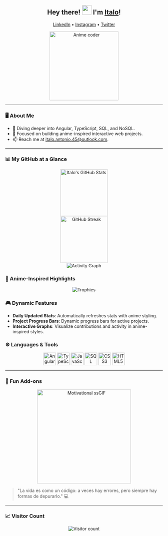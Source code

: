 <h2 align="center">Hey there! <img src="https://media.giphy.com/media/hvRJCLFzcasrR4ia7z/giphy.gif" width="30px"> I'm <a href="https://github.com/italo0072/">Italo</a>!</h2>

<p align="center">
  <a href="https://www.linkedin.com/in/italo">LinkedIn</a> •
  <a href="https://www.instagram.com/italo/">Instagram</a> •
  <a href="https://twitter.com/italo">Twitter</a>
</p>

<div align="center">
  <img src="https://i.gifer.com/8Tvf.gif" alt="Anime coder" height="220">
</div>

---

### 🖥️ About Me

- 🌱 Diving deeper into Angular, TypeScript, SQL, and NoSQL.
- 🎯 Focused on building anime-inspired interactive web projects.
- 📫 Reach me at [italo.antonio.45@outlook.com](mailto:italo.antonio.45@outlook.com).

---

### 📊 My GitHub at a Glance

<p align="center">
  <img src="https://github-readme-stats.vercel.app/api?username=italo0072&theme=tokyonight&show_icons=true&hide_border=true" alt="Italo's GitHub Stats" height="150">
  <br />
  <img src="https://github-readme-streak-stats.herokuapp.com/?user=italo0072&theme=tokyonight&hide_border=true" alt="GitHub Streak" height="150">
  <br />
  <img src="https://github-readme-activity-graph.vercel.app/graph?username=italo0072&theme=tokyo-night&hide_border=true" alt="Activity Graph">
</p>

### 🚀 Anime-Inspired Highlights

<p align="center">
  <img src="https://github-profile-trophy.vercel.app/?username=italo0072&theme=onestar&no-frame=true&margin-w=15&margin-h=15" alt="Trophies">
</p>

### 🎮 Dynamic Features

- **Daily Updated Stats**: Automatically refreshes stats with anime styling.
- **Project Progress Bars**: Dynamic progress bars for active projects.
- **Interactive Graphs**: Visualize contributions and activity in anime-inspired styles.



### ⚙️ Languages & Tools

<p align="center">
  <img src="https://cdn.worldvectorlogo.com/logos/angular-icon.svg" alt="Angular" height="40">
  <img src="https://cdn.worldvectorlogo.com/logos/typescript.svg" alt="TypeScript" height="40">
  <img src="https://upload.wikimedia.org/wikipedia/commons/6/6a/JavaScript-logo.png" alt="JavaScript" height="40">
  <img src="https://upload.wikimedia.org/wikipedia/commons/d/d0/SQL_Structure_Logo.svg" alt="SQL" height="40">
  <img src="https://upload.wikimedia.org/wikipedia/commons/d/d0/CSS3_logo_and_wordmark.svg" alt="CSS3" height="40">
  <img src="https://upload.wikimedia.org/wikipedia/commons/6/61/HTML5_logo_and_wordmark.svg" alt="HTML5" height="40">
</p>

---

### 🎉 Fun Add-ons

<p align="center">
  <img src="https://i.pinimg.com/originals/eb/86/8d/eb868d1f16f2caf97b59494cd222b311.gif" alt="Motivational ssGIF" height="300">
</p>

> "La vida es como un código: a veces hay errores, pero siempre hay formas de depurarlo." 💻

---

### 📈 Visitor Count

<p align="center">
  <img src="https://profile-counter.glitch.me/italo0072/count.svg" alt="Visitor count">
</p>

